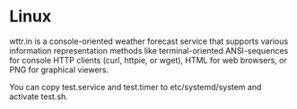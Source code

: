 # Linux

wttr.in is a console-oriented weather forecast service that supports various information representation methods like terminal-oriented ANSI-sequences for console HTTP clients (curl, httpie, or wget), HTML for web browsers, or PNG for graphical viewers.

You can copy test.service and test.timer to etc/systemd/system and activate test.sh.

